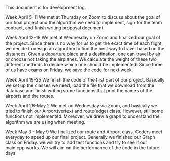 This document is for development log.

Week April 5-11
We met at Thursday on Zoom to discuss about the goal of our final project and the algorithm we need to implement,  sign for the team contract, and finish writing proposal document.

Week April 12-18
We met at Wednesday on Zoom and finalized our goal of the project. Since there is no way for us to get the exact time of each flight, we decide to design an algorithm to find the best way to travel based on the distances. Given a departure place and a destination, one can travel by air or choose not taking the airplanes. We calculate the weight of these two different methods to decide which one should be implemented. Since three of us have exams on Friday, we save the code for next week.

Week April 19-25
We finish the code of the first part of our project. Basically we set up the classes we need, load the file that we download from the database and finish writing some functions that print the names of the airports and the routes.

Week April 26-May 2
We met on Wednesday via Zoom, and basically we tried to finish our Airport(vertex) and route(edge) class. However, still some functions not implemented. Moreover, we drew a graph to understand the algorithm we are using when meeting.

Week May 3 - May 9
We finalized our route and Airport class. Coders meet everyday to speed up our final project. Generally we finished our Graph class on Friday. we will try to add test functions and try to see if our main.cpp works. We will aim on the performance of the code in the future days.
